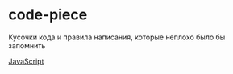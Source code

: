 # code-piece
Кусочки кода и правила написания, которые неплохо было бы запомнить

[JavaScript](/javascript/javascript.md)